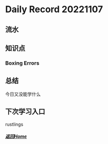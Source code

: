
Daily Record 20221107
=====================

## 流水



## 知识点

### Boxing Errors



## 总结

今日又没能学什么

## 下次学习入口

rustlings

##### [返回Home](../../../README.md)


